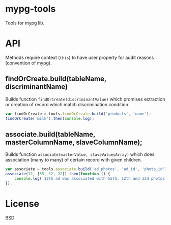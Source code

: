# mypg-tools

Tools for mypg lib.

# API

Methods require context (`this`) to have user property for audit reasons (convention of mypg).

## findOrCreate.build(tableName, discriminantName)

Builds function `findOrCreate(discriminantValue)` which promises extraction or creation of record which match discrimination condition.

```js
var findOrCreate = tools.findOrCreate.build('products', 'name');
findOrCreate('milk').then(console.log);
```

## associate.build(tableName, masterColumnName, slaveColumnName);

Builds function `associate(masterValue, slaveValuesArray)` which does association (many to many) of certain record with given children.

```js
var associate = tools.associate.build('ad_photos', 'ad_id', 'photo_id');
associate(12, [55, 12, 32]).then(function () {
	console.log('12th ad was associated with 55th, 12th and 32d photos.');
});
```

# License

BSD

